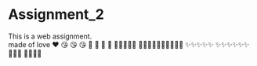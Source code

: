 # Assignment_2
This is a web assignment. 
<br>
made of love ❤️ 😘 😘 😘 💞 💞 💞 💞 
🎉🎉🎉🎉🎉
 🎉🎉🎉🎉✨✨✨✨✨✨ 
 ✨✨✨✨✨
✨✨✨✨✨✨
🌃🌃🌃
🎉🎉🎉🎉